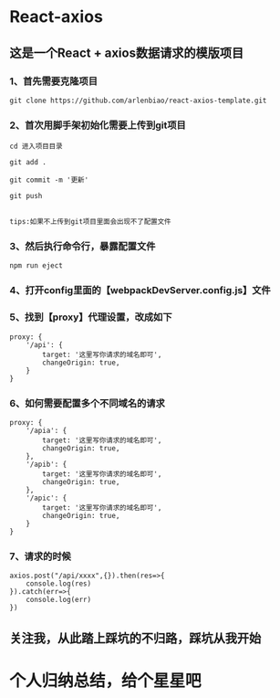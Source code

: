 # React-axios 

## 这是一个React + axios数据请求的模版项目

### 1、首先需要克隆项目

```
git clone https://github.com/arlenbiao/react-axios-template.git
```

### 2、首次用脚手架初始化需要上传到git项目
```
cd 进入项目目录

git add .

git commit -m '更新'

git push


tips:如果不上传到git项目里面会出现不了配置文件

```
### 3、然后执行命令行，暴露配置文件
```
npm run eject 
```
### 4、打开config里面的【webpackDevServer.config.js】文件

### 5、找到【proxy】代理设置，改成如下
```
proxy: {
    '/api': {
        target: '这里写你请求的域名即可',
        changeOrigin: true,
    }
}

```
### 6、如何需要配置多个不同域名的请求
```
proxy: {
    '/apia': {
        target: '这里写你请求的域名即可',
        changeOrigin: true,
    },
    '/apib': {
        target: '这里写你请求的域名即可',
        changeOrigin: true,
    },
    '/apic': {
        target: '这里写你请求的域名即可',
        changeOrigin: true,
    }
}
```
### 7、请求的时候
```
axios.post("/api/xxxx",{}).then(res=>{
    console.log(res)
}).catch(err=>{
    console.log(err)
})
```
## 关注我，从此踏上踩坑的不归路，踩坑从我开始

# 个人归纳总结，给个星星吧
